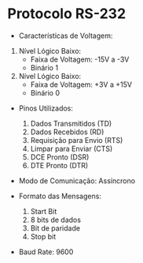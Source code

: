 # Protocolo RS-232

- Características de Voltagem:
1. Nível Lógico Baixo: 
    - Faixa de Voltagem: -15V a -3V
    - Binário 1
2. Nível Lógico Baixo: 
    - Faixa de Voltagem: +3V a +15V
    - Binário 0
  
- Pinos Utilizados:
    1. Dados Transmitidos (TD) 
    2. Dados Recebidos (RD)
    3. Requisição para Envio (RTS) 
    4. Limpar para Enviar (CTS) 
    5. DCE Pronto (DSR) 
    6. DTE Pronto (DTR)

- Modo de Comunicação: Assíncrono

- Formato das Mensagens: 
    1. Start Bit
    2. 8 bits de dados
    3. Bit de paridade
    4. Stop bit

- Baud Rate: 9600

